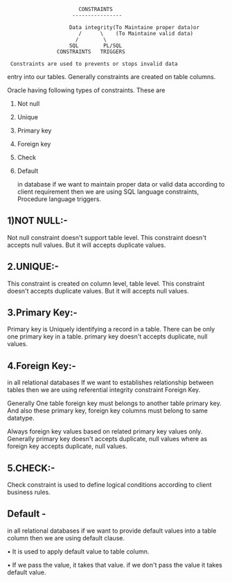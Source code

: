                           CONSTRAINTS
                         ----------------

                        Data integrity(To Maintaine proper data)or
                           /      \    (To Maintaine valid data)
                          /        \
                        SQL        PL/SQL
                    CONSTRAINTS   TRIGGERS    

     Constraints are used to prevents or stops invalid data
entry into our tables. Generally constraints are created on
table columns.

 Oracle having following types of constraints.
These are
1. Not null
2. Unique
3. Primary key
4. Foreign key
5. Check
6. Default
  
   in database if we want to maintain proper data or valid data 
according to client requirement then we are using SQL language
constraints, Procedure language triggers.


## 1)NOT NULL:- 
Not null constraint doesn't support table level.
                 This constraint doesn't accepts null values. 
             But it will accepts duplicate values.


## 2.UNIQUE:-
This constraint is created on column level, table level.
            This constraint doesn't accepts duplicate values. But 
          it will accepts null values.


## 3.Primary Key:-
Primary key is Uniquely identifying a record in a 
             table. There can be only one primary key in a table. 
                primary key doesn't accepts duplicate, null values. 


## 4.Foreign Key:-
in all relational databases If we want to establishes
               relationship between tables then we are using 
               referential integrity constraint Foreign Key.


  Generally One table foreign key must belongs to another table
primary key. And also these primary key, foreign key columns must
belong to same datatype.

  Always foreign key values based on related primary key values only.
Generally primary key doesn't accepts duplicate, null values 
where as foreign key accepts duplicate, null values.


## 5.CHECK:-
Check constraint is used to define logical conditions
               according to client business rules.

## Default -
in all relational databases if we want to provide
          default values into a table column then we are using
         default clause.

• It is used to apply default value to table column.

• If we pass the value, it takes that value. if we don't pass the value
  it takes default value.

